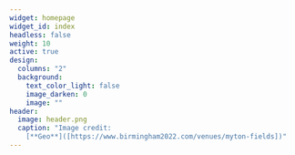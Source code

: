 ```yaml
---
widget: homepage
widget_id: index
headless: false
weight: 10
active: true
design:
  columns: "2"
  background:
    text_color_light: false
    image_darken: 0
    image: ""
header:
  image: header.png
  caption: "Image credit:
    [**Geo**]([https://www.birmingham2022.com/venues/myton-fields])"
---
```

![]()
